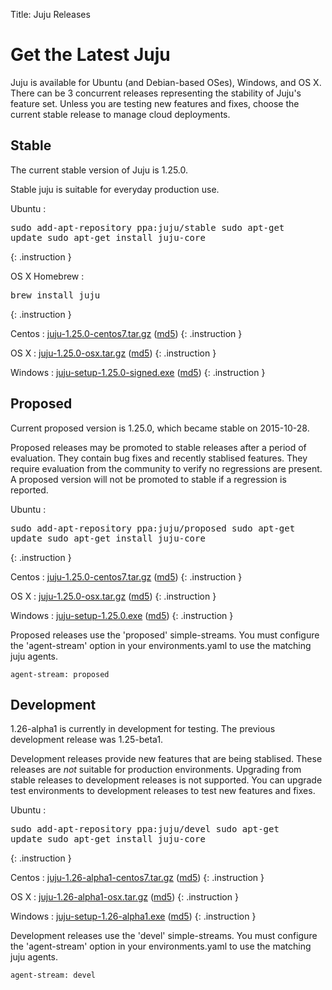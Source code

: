 Title: Juju Releases


# Get the Latest Juju

Juju is available for Ubuntu (and Debian-based OSes), Windows, and OS X.
There can be 3 concurrent releases representing the stability of Juju's
feature set. Unless you are testing new features and fixes, choose the
current stable release to manage cloud deployments.


## Stable

The current stable version of Juju is 1.25.0.

Stable juju is suitable for everyday production use.

Ubuntu
: <pre>sudo add-apt-repository ppa:juju/stable
sudo apt-get update
sudo apt-get install juju-core</pre>
{: .instruction }

OS X Homebrew
: <pre>brew install juju</pre>
{: .instruction }

Centos
: [juju-1.25.0-centos7.tar.gz](https://launchpad.net/juju-core/1.25/1.25.0/+download/juju-1.25.0-centos7.tar.gz) ([md5](https://launchpad.net/juju-core/1.25/1.25.0/+download/juju-1.25.0-centos7.tar.gz/+md5))
{: .instruction }

OS X
: [juju-1.25.0-osx.tar.gz](https://launchpad.net/juju-core/1.25/1.25.0/+download/juju-1.25.0-osx.tar.gz) ([md5](https://launchpad.net/juju-core/1.25/1.25.0/+download/juju-1.25.0-osx.tar.gz/+md5))
{: .instruction }

Windows
: [juju-setup-1.25.0-signed.exe](https://launchpad.net/juju-core/1.25/1.25.0/+download/juju-setup-1.25.0-signed.exe) ([md5](https://launchpad.net/juju-core/1.25/1.25.0/+download/juju-setup-1.25.0-signed.exe/+md5))
{: .instruction }


## Proposed

Current proposed version is 1.25.0, which became stable on 2015-10-28.

Proposed releases may be promoted to stable releases after a period of
evaluation. They contain bug fixes and recently stablised features. They
require evaluation from the community to verify no regressions are
present. A proposed version will not be promoted to stable if a
regression is reported.

Ubuntu
: <pre>sudo add-apt-repository ppa:juju/proposed
sudo apt-get update
sudo apt-get install juju-core</pre>
{: .instruction }

Centos
: [juju-1.25.0-centos7.tar.gz](https://launchpad.net/juju-core/1.25/1.25.0/+download/juju-1.25.0-centos7.tar.gz) ([md5](https://launchpad.net/juju-core/1.25/1.25.0/+download/juju-1.25.0-centos7.tar.gz/+md5))
{: .instruction }

OS X
: [juju-1.25.0-osx.tar.gz](https://launchpad.net/juju-core/1.25/1.25.0/+download/juju-1.25.0-osx.tar.gz) ([md5](https://launchpad.net/juju-core/1.25/1.25.0/+download/juju-1.25.0-osx.tar.gz/+md5))
{: .instruction }

Windows
: [juju-setup-1.25.0.exe](https://launchpad.net/juju-core/1.25/1.25.0/+download/juju-setup-1.25.0.exe) ([md5](https://launchpad.net/juju-core/1.25/1.25.0/+download/juju-setup-1.25.0.exe/+md5))
{: .instruction }

Proposed releases use the 'proposed' simple-streams. You must configure
the 'agent-stream' option in your environments.yaml to use the matching
juju agents.

```no-highlight
agent-stream: proposed
```

## Development

1.26-alpha1 is currently in development for testing.
The previous development release was 1.25-beta1.

Development releases provide new features that are being stablised.
These releases are *not* suitable for production environments. Upgrading
from stable releases to development releases is not supported. You can
upgrade test environments to development releases to test new features
and fixes.

Ubuntu
: <pre>sudo add-apt-repository ppa:juju/devel
sudo apt-get update
sudo apt-get install juju-core</pre>
{: .instruction }

Centos
: [juju-1.26-alpha1-centos7.tar.gz](https://launchpad.net/juju-core/1.26/1.26-alpha1/+download/juju-1.26-alpha1-centos7.tar.gz) ([md5](https://launchpad.net/juju-core/1.26/1.26-alpha1/+download/juju-1.26-alpha1-centos7.tar.gz/+md5))
{: .instruction }

OS X
: [juju-1.26-alpha1-osx.tar.gz](https://launchpad.net/juju-core/1.26/1.26-alpha1/+download/juju-1.26-alpha1-osx.tar.gz) ([md5](https://launchpad.net/juju-core/1.26/1.26-alpha1/+download/juju-1.26-alpha1-osx.tar.gz/+md5))
{: .instruction }

Windows
: [juju-setup-1.26-alpha1.exe](https://launchpad.net/juju-core/1.26/1.26-alpha1/+download/juju-setup-1.26-alpha1.exe) ([md5](https://launchpad.net/juju-core/1.26/1.26-alpha1/+download/juju-setup-1.26-alpha1.exe/+md5))
{: .instruction }

Development releases use the 'devel' simple-streams. You must configure
the 'agent-stream' option in your environments.yaml to use the matching
juju agents.

```no-highlight
agent-stream: devel
```
